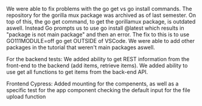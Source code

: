 We were able to fix problems with the go get vs go install commands. The repository for the gorilla mux package was archived as of last semester. On top of this, the go get command, to get the gorillamux package, is outdated aswell. Instead Go prompts us to use go install <repo address>@latest which results in "package is not main package" and then an error. The fix to this is to use GO111MODULE=off go get <repo url> OUTSIDE of VSCode. We were able to add other packages in the tutorial that weren't main packages aswell.
  
  For the backend tests:
  We added ability to get REST information from the front-end to the backend (add items, retrieve items).
  We added ability to use get all functions to get items from the back-end API. 

  Frontend Cypress:
  Added mounting for the compenents, as well as a specific test for the app component checking the default input for the file upload function
